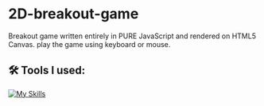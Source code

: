 # 2D-breakout-game

Breakout game written entirely in PURE JavaScript and rendered on HTML5 Canvas.
play the game using keyboard or mouse.


<h2>🛠️ Tools I used:</h2>

[![My Skills](https://skillicons.dev/icons?i=js,html)](https://skillicons.dev)
